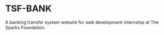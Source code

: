 # TSF-BANK
A banking transfer system website for web development internship at The Sparks Foundation.
